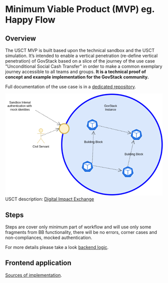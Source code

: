 # Minimum Viable Product (MVP) eg. Happy Flow

## Overview
The USCT MVP is built based upon the technical sandbox and the USCT simulation. It’s intended to enable a vertical
penetration (re-define vertical penetration) of GovStack based on a slice of the journey of the use case "Unconditional
Social Cash Transfer" in order to make a common exemplary journey accessible to all teams and groups. **It is a technical
proof of concept and example implementation for the GovStack community.**

Full documentation of the use case is in a 
[dedicated repository](https://github.com/GovStackWorkingGroup/product-use-cases/tree/main/example-implementations/unconditional-social-cash-transfer).

![Happy-flow-circle](../.gitbook/assets/circle.png)
USCT description: [Digital Impact Exchange](https://solutions.dial.community/use_cases/unconditional_social_cash_transf) 

## Steps
Steps are cover only minimum part of workflow and will use only some fragments from BB functionality, there will be
no errors, corner cases and non-compliances, mocked authentication.

For more details please take a look [backend logic](backend.md).


## Frontend application

[Sources of implementation](https://github.com/GovStackWorkingGroup/sandbox-playgroud).